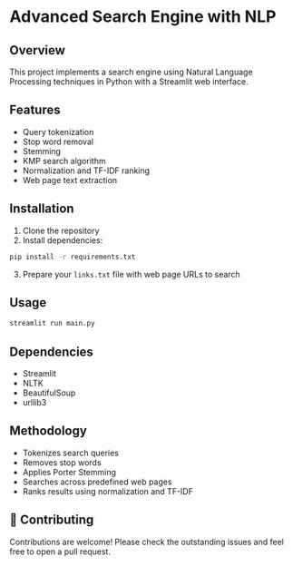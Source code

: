 # Advanced Search Engine with NLP

## Overview
This project implements a search engine using Natural Language Processing techniques in Python with a Streamlit web interface.

## Features
- Query tokenization
- Stop word removal
- Stemming
- KMP search algorithm
- Normalization and TF-IDF ranking
- Web page text extraction

## Installation

1. Clone the repository
2. Install dependencies:
```bash
pip install -r requirements.txt
```

3. Prepare your `links.txt` file with web page URLs to search

## Usage
```bash
streamlit run main.py
```

## Dependencies
- Streamlit
- NLTK
- BeautifulSoup
- urllib3

## Methodology
- Tokenizes search queries
- Removes stop words
- Applies Porter Stemming
- Searches across predefined web pages
- Ranks results using normalization and TF-IDF

## 🤝 Contributing

Contributions are welcome! Please check the outstanding issues and feel free to open a pull request.

